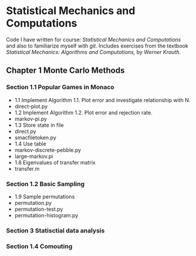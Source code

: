 # Statistical Mechanics and Computations
Code I have written for course: *Statistical Mechanics and Computations*
 and also to familiarize myself with _git_. Includes exercises from the textbook
*Statistical Mechanics: Algorithms and Computations,* by *Werner Krauth*.

## Chapter 1 Monte Carlo Methods

### Section 1.1 Popular Games in Monaco
* 1.1 Implement Algorithm 1.1. Plot error and investigate relationship with N.
 * direct-plot.py
* 1.2 Implement Algorithm 1.2. Plot error and rejection rate.
 * markov-pi.py
* 1.3 Store state in file
 * direct.py
 * smacfiletoken.py
* 1.4 Use table
 * markov-discrete-pebble.py
 * large-markov.pi
* 1.8 Eigenvalues of transfer matrix
 * transfer.m

### Section 1.2 Basic Sampling
* 1.9 Sample permutations
 *  permutation.py
 * permutation-test.py
 * permutation-histogram.py

### Section 3 Statisctial data analysis

### Section 1.4 Comouting



